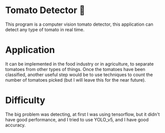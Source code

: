 # Tomato Detector 🍅
This program is a computer vision tomato detector, this application can detect any type of tomato in real time.

# Application 
It can be implemented in the food industry or in agriculture, to separate tomatoes from other types of things. Once the tomatoes have been classified, another useful step would be to use techniques to count the number of tomatoes picked (but I will leave this for the near future).

# Difficulty
The big problem was detecting, at first I was using tensorflow, but it didn't have good performance, and I tried to use YOLO_v5, and I have good accuracy.
